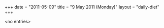 +++
date = "2011-05-09"
title = "9 May 2011 (Monday)"
layout = "daily-diet"
+++

<p>&lt;no entries&gt;</p>